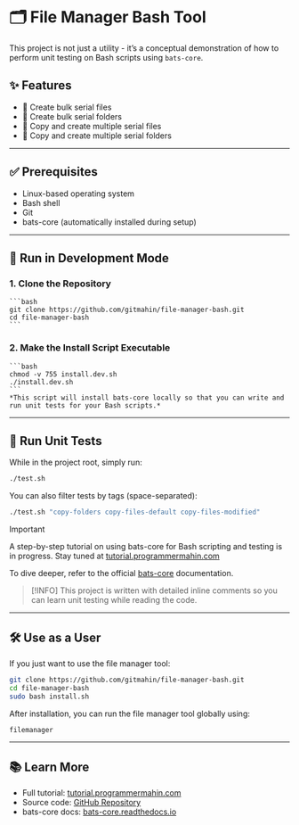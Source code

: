 # 🗂️ File Manager Bash Tool
This project is not just a utility - it’s a conceptual demonstration of how to perform unit testing on Bash scripts using `bats-core`.

## ✨ Features
- 📁 Create bulk serial files
- 📂 Create bulk serial folders
- 📝 Copy and create multiple serial files
- 🧾 Copy and create multiple serial folders

---

## ✅ Prerequisites
- Linux-based operating system
- Bash shell
- Git
- bats-core (automatically installed during setup)

---

## 🚀 Run in Development Mode
### 1. Clone the Repository
    ```bash
    git clone https://github.com/gitmahin/file-manager-bash.git
    cd file-manager-bash
    ```

### 2. Make the Install Script Executable
    ```bash
    chmod -v 755 install.dev.sh
    ./install.dev.sh
    ```
    *This script will install bats-core locally so that you can write and run unit tests for your Bash scripts.*

---

## 🧪 Run Unit Tests
While in the project root, simply run:
```bash
./test.sh
```
You can also filter tests by tags (space-separated):
```bash
./test.sh "copy-folders copy-files-default copy-files-modified"
```

> [!IMPORTANT]
> A step-by-step tutorial on using bats-core for Bash scripting and testing is in progress. Stay tuned at [tutorial.programmermahin.com](https://tutorial.programmermahin.com/devops/linux-and-bash-scripting/get-started-with-bash)

To dive deeper, refer to the official [bats-core](https://bats-core.readthedocs.io/en/stable/#) documentation.

> [!INFO]
> This project is written with detailed inline comments so you can learn unit testing while reading the code.

---

## 🛠 Use as a User
If you just want to use the file manager tool:
```bash
git clone https://github.com/gitmahin/file-manager-bash.git
cd file-manager-bash
sudo bash install.sh
```

After installation, you can run the file manager tool globally using:
```bash
filemanager
```
---

## 📚 Learn More
- Full tutorial: [tutorial.programmermahin.com](https://tutorial.programmermahin.com/devops/linux-and-bash-scripting/get-started-with-bash)
- Source code: [GitHub Repository](https://github.com/gitmahin/file-manager-bash.git)
- bats-core docs: [bats-core.readthedocs.io](https://bats-core.readthedocs.io/en/stable/#)